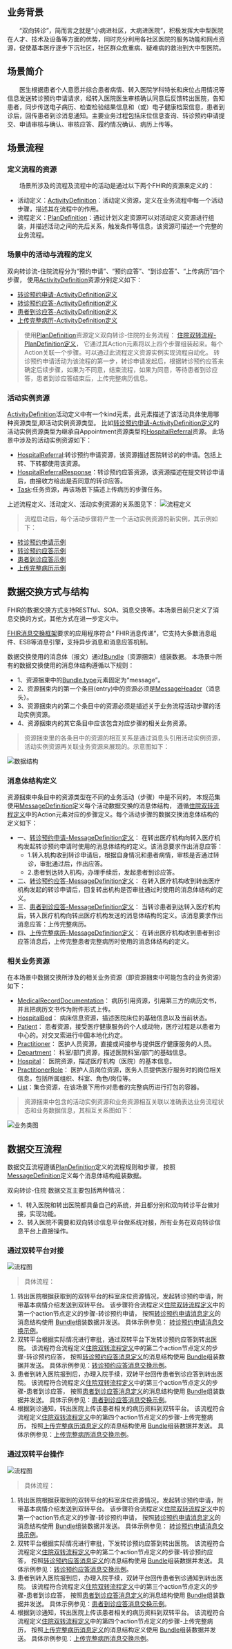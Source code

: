 ## 业务背景

&emsp;&emsp;“双向转诊”，简而言之就是“小病进社区，大病进医院”，积极发挥大中型医院在人才、技术及设备等方面的优势，同时充分利用各社区医院的服务功能和网点资源，促使基本医疗逐步下沉社区，社区群众危重病、疑难病的救治到大中型医院。

## 场景简介

&emsp;&emsp;医生根据患者个人意愿并综合患者病情、转入医院学科特长和床位占用情况等信息发送转诊预约申请请求，经转入医院医生审核确认同意后反馈转出医院，告知患者，同步传送电子病历、检查检验结果信息和（或）电子健康档案信息，患者到诊后，回传患者到诊消息通知。主要业务过程包括床位信息查询、转诊预约申请提交、申请审核与确认、审核应答、履约情况确认、病历上传等。

## 场景流程

### 定义流程的资源

&emsp;&emsp;场景所涉及的流程及流程中的活动是通过以下两个FHIR的资源来定义的：

- 活动定义：[ActivityDefinition](http://www.hl7fhir.cn/R4/activitydefinition.html)：活动定义资源，定义在业务流程中每一个活动步骤，描述其在流程中的作用。
- 流程定义：[PlanDefinition](http://www.hl7fhir.cn/R4/plandefinition.html)：通过计划义定资源可以对活动定义资源进行组装，并描述活动之间的先后关系，触发条件等信息，该资源可描述一个完整的业务流程。


### 场景中的活动与流程的定义
  
 双向转诊流-住院流程分为“预约申请”、“预约应答”、“到诊应答”、“上传病历”四个步骤，
使用[ActivityDefinition](http://www.hl7fhir.cn/R4/activitydefinition.html)资源分别定义如下：

- [转诊预约申请-ActivityDefinition定义](ActivityDefinition-application-for-referral-appointment.html)
- [转诊预约应答-ActivityDefinition定义](ActivityDefinition-application-for-referral-appointment-response.html)
- [患者到诊应答-ActivityDefinition定义](ActivityDefinition-patient-arrive-response.html)
- [上传完整病历-ActivityDefinition定义](ActivityDefinition-medical-records-submitted.html)

> 使用[PlanDefinition](http://www.hl7fhir.cn/R4/plandefinition.html)资源定义双向转诊-住院的业务流程：
[住院双转流程-PlanDefinition定义](PlanDefinition-hospital-referral.html)，
它通过其Action元素将以上四个步骤组装起来。每个Action关联一个步骤。可以通过此流程定义资源实例实现流程自动化。
转诊预约申请活动为该流程的第一步，转诊申请发起后，根据转诊预约应答来确定后续步骤，如果为不同意，结束流程，如果为同意，等待患者到诊应答，患者到诊应答结束后，上传完整病历信息。

### 活动实例资源
 [ActivityDefinition](http://www.hl7fhir.cn/R4/activitydefinition.html)活动定义中有一个kind元素，此元素描述了该活动具体使用哪种资源类型,即活动实例资源类型。
比如[转诊预约申请-ActivityDefinition定义](ActivityDefinition-application-for-referral-appointment.html)的活动实例资源类型为继承自Appointment资源类型的[HospitalReferral](StructureDefinition-hospital-referral.html)资源。
此场景中涉及的活动实例资源如下：

- [HospitalReferral](StructureDefinition-hospital-referral.html):转诊预约申请资源，该资源描述医院转诊的的申请。包括上转、下转都使用该资源。
- [HospitalReferralResponse](StructureDefinition-hospital-referral-response.html)：转诊预约应答资源，该资源描述在提交转诊申请后，由接收方给出是否同意的转诊应答。
- [Task](http://www.hl7fhir.cn/R4/task.html):任务资源，再该场景下描述上传病历的步骤任务。

上述流程定义、活动定义、活动实例资源的关系图见下：
![流程定义](PlanDefinition-ActivityDefinition-Task-Relationship.png)


> 流程启动后，每个活动步骤将产生一个活动实例资源的新实例，其示例如下：

- [转诊预约申请示例](Appointment-HospitalReferral-example.html)
- [转诊预约应答示例](AppointmentResponse-HospitalReferralResponse-example.html)
- [患者到诊应答示例](AppointmentResponse-PatientArriveResponse-example.html)
- [上传完整病历示例](Task-Medical-records-submitted-example.html)



## 数据交换方式与结构

FHIR的数据交换方式支持RESTful、SOA、消息交换等。本场景目前只定义了消息交换的方式，其他方式在进一步定义中。

[FHIR消息交换框架](http://www.hl7fhir.cn/R4/messaging.html)要求的应用程序符合“ FHIR消息传递”，它支持大多数消息组件、ESB等消息引擎，支持异步消息和消息应答机制。

数据交换使用的消息体（报文）通过[Bundle](http://www.hl7fhir.cn/R4/bundle.html)（资源捆束）组装数据。
本场景中所有的数据交换使用的消息体结构遵循以下规则：

- 1、资源捆束中的[Bundle.type](http://www.hl7fhir.cn/R4/bundle-definitions.html#Bundle.type)元素固定为“message”。
- 2、资源捆束内的第一个条目(entry)中的资源必须是[MessageHeader](http://www.hl7fhir.cn/R4/messageheader.html)（消息头）。
- 3、资源捆束内的第二个条目中的资源必须是描述关于业务流程活动步骤的活动实例资源。
- 4、资源捆束内的其它条目中应该包含对应步骤的相关业务资源。

> 资源捆束里的各条目中的资源的相互关系是通过消息头引用活动实例资源，活动实例资源再关联业务资源来展现的。示意图如下：

![数据结构](structure-bundle.png)

### 消息体结构定义
资源捆束中条目中的资源类型在不同的业务活动（步骤）中是不同的，
本规范集使用[MessageDefinition](http://www.hl7fhir.cn/R4/messagedefinition.html)定义每个活动数据交换的消息体结构，
遵循[住院双转流程定义](PlanDefinition-hospital-referral.html)中的Action元素对应的步骤定义。每个活动步骤的数据交换消息体结构的定义如下：

- 一、[转诊预约申请-MessageDefinition定义](MessageDefinition-hospital-referral.html)：
在转出医疗机构向转入医疗机构发起转诊预约申请时使用的消息体结构的定义。该消息要求作出消息应答：
	- 1.转入机构收到转诊申请后，根据自身情况和患者病情，审核是否通过转诊，审批通过后，作出应答。
	- 2.患者到达转入机构，办理手续后，发起患者到诊应答。
- 二、[转诊预约应答-MessageDefinition定义](MessageDefinition-hospital-referral-response.html)：
在转入医疗机构收到转出医疗机构发起的转诊申请后，回复转出机构是否审批通过时使用的消息体结构的定义。
- 三、[患者到诊应答-MessageDefinition定义](MessageDefinition-patient-arrive-response.html)：
当转诊患者到达转入医疗机构后，转入医疗机构向转出医疗机构发送的消息体结构的定义。该消息要求作出消息应答：上传完整病历。
- 四、[上传完整病历-MessageDefinition定义](MessageDefinition-medical-records-submitted.html)：
在转出医疗机构收到患者到诊应答消息后，上传完整患者完整病历时使用的消息体结构的定义。

### 相关业务资源  

在本场景中数据交换所涉及的相关业务资源（即资源捆束中可能包含的业务资源）如下：

- [MedicalRecordDocumentation](https://build.fhir.org/ig/HL7China/CN-CORE-R4/StructureDefinition-medical-record-documentation.html)：
病历引用资源，引用第三方的病历文书，并且把病历文书作为附件形式上传。
- [HospitalBed](https://build.fhir.org/ig/HL7China/CN-CORE-R4/StructureDefinition-hospital-bed.html)：
病床信息资源，描述医院床位的基础信息以及当前状态。
- [Patient](https://build.fhir.org/ig/HL7China/CN-CORE-R4/StructureDefinition-Patient.html)：
患者资源，接受医疗健康服务的个人或动物，医疗过程是以患者为中心的。对交叉索进行中国本地化约定。
- [Practitioner](https://build.fhir.org/ig/HL7China/CN-CORE-R4/StructureDefinition-Practitioner.html)：
医护人员资源，直接或间接参与提供医疗健康服务的人员。
- [Department](https://build.fhir.org/ig/HL7China/CN-CORE-R4/StructureDefinition-Department.html)：
科室/部门资源，描述医院科室/部门的基础信息。
- [Hospital](https://build.fhir.org/ig/HL7China/CN-CORE-R4/StructureDefinition-Hospital.html)：
医院资源，描述医疗机构（医院）的基本信息。
- [PractitionerRole](https://build.fhir.org/ig/HL7China/CN-CORE-R4/StructureDefinition-PractitionerRole.html)：
医护人员岗位资源，医务人员提供医疗服务时的岗位相关信息，包括所属组织、科室、角色/岗位等。
- [List](http://www.hl7fhir.cn/R4/list.html)：集合资源，在该场景下用作对患者的完整病历进行打包的容器。

> 资源捆束中包含的活动实例资源和业务资源相互关联以准确表达业务流程状态和业务数据信息，其相互关系图如下：
  
![业务类图](Class.png)

## 数据交互流程

数据交互流程遵循[PlanDefinition](http://www.hl7fhir.cn/R4/plandefinition.html)定义的流程规则和步骤，
按照[MessageDefinition](http://www.hl7fhir.cn/R4/messagedefinition.html)定义每个消息体结构组装数据。

双向转诊-住院 数据交互主要包括两种情况：

- 1、转入医院和转出医院都具备自己的系统，并且都分别和双向转诊平台做对接，实现功能。
- 2、转入医院不需要和双向转诊信息平台做系统对接，所有业务在双向转诊信息平台上直接操作。
  
### 通过双转平台对接

![流程图](sequence-platform.png)
  
> 具体流程：

1. 转出医院根据获取到的双转平台的科室床位资源情况，发起转诊预约申请，附带基本病情介绍发送到双转平台。
该步骤符合流程定义[住院双转流程定义](PlanDefinition-hospital-referral.html)中的第一个action节点定义的步骤-转诊预约申请，
按照[转诊预约申请消息定义](MessageDefinition-hospital-referral.html)的消息结构使用
[Bundle](http://www.hl7fhir.cn/R4/bundle.html)组装数据并发送。
具体示例参见： [转诊预约申请消息交换示例](Bundle-Bundle-hospital-referral-example.html)。
2. 双转平台根据实际情况进行审批，通过双转平台下发转诊预约应答到转出医院。
该流程符合流程定义[住院双转流程定义](PlanDefinition-hospital-referral.html)中的第二个action节点定义的步骤-转诊预约应答，
按照[转诊预约应答消息定义](MessageDefinition-hospital-referral-response.html)的消息结构使用
[Bundle](http://www.hl7fhir.cn/R4/bundle.html)组装数据并发送。
具体示例参见：[转诊预约应答消息交换示例](Bundle-Bundle-hospital-referral-response-example.html)。
3. 患者到转入医院报到后，办理入院手续，双转平台回传患者到诊应答到转出医院。
该流程符合流程定义[住院双转流程定义](PlanDefinition-hospital-referral.html)中的第三个action节点定义的步骤-患者到诊应答，
按照[患者到诊应答消息定义](MessageDefinition-patient-arrive-response.html)的消息结构使用
[Bundle](http://www.hl7fhir.cn/R4/bundle.html)组装数据并发送。
具体示例参见：[患者到诊应答消息交换示例](Bundle-Bundle-patient-arrive-response-example.html)。
4. 根据到诊通知，转出医院上传该患者相关的病历资料到双转平台。
该流程符合流程定义[住院双转流程定义](PlanDefinition-hospital-referral.html)中的第四个action节点定义的步骤-上传完整病历，
按照[上传完整病历消息定义](MessageDefinition-medical-records-submitted.html)的消息结构使用
[Bundle](http://www.hl7fhir.cn/R4/bundle.html)组装数据并发送。
具体示例参见：[上传完整病历消息交换示例](Bundle-Bundle-medical-records-submitted-example.html)。

### 通过双转平台操作

![流程图](sequence.png)
  
> 具体流程：

1. 转出医院根据获取到的双转平台的科室床位资源情况，发起转诊预约申请，附带基本病情介绍发送到双转平台。
该步骤符合流程定义[住院双转流程定义](PlanDefinition-hospital-referral.html)中的第一个action节点定义的步骤-转诊预约申请，
按照[转诊预约申请消息定义](MessageDefinition-hospital-referral.html)的消息结构使用
[Bundle](http://www.hl7fhir.cn/R4/bundle.html)组装数据并发送。
具体示例参见： [转诊预约申请消息交换示例](Bundle-Bundle-hospital-referral-example.html)。
2. 双转平台根据实际情况进行审批，下发转诊预约应答到转出医院。
该流程符合流程定义[住院双转流程定义](PlanDefinition-hospital-referral.html)中的第二个action节点定义的步骤-转诊预约应答，
按照[转诊预约应答消息定义](MessageDefinition-hospital-referral-response.html)的消息结构使用
[Bundle](http://www.hl7fhir.cn/R4/bundle.html)组装数据并发送。
具体示例参见：[转诊预约应答消息交换示例](Bundle-Bundle-hospital-referral-response-example.html)。
3. 患者到转入医院报到后，办理入院手续，双转平台回传患者到诊通知到转出医院。
该流程符合流程定义[住院双转流程定义](PlanDefinition-hospital-referral.html)中的第三个action节点定义的步骤-患者到诊应答，
按照[患者到诊应答消息定义](MessageDefinition-patient-arrive-response.html)的消息结构使用
[Bundle](http://www.hl7fhir.cn/R4/bundle.html)组装数据并发送。
具体示例参见：[患者到诊应答消息交换示例](Bundle-Bundle-patient-arrive-response-example.html)。
4. 根据到诊通知，转出医院上传该患者相关的病历资料到双转平台。
该流程符合流程定义[住院双转流程定义](PlanDefinition-hospital-referral.html)中的第四个action节点定义的步骤-上传完整病历，
按照[上传完整病历消息定义](MessageDefinition-medical-records-submitted.html)的消息结构定义使用
[Bundle](http://www.hl7fhir.cn/R4/bundle.html)组装数据并发送。
具体示例参见：[上传完整病历消息交换示例](Bundle-Bundle-medical-records-submitted-example.html)。
